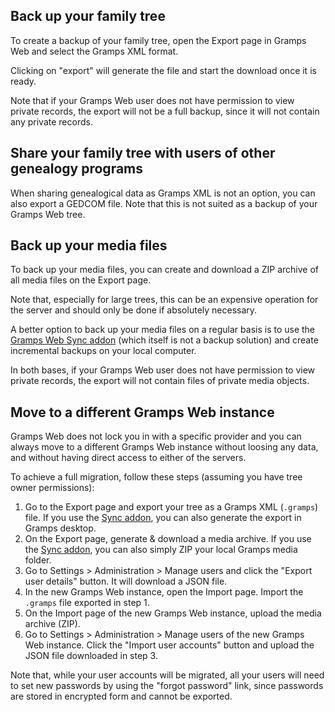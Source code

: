 ## Back up your family tree

To create a backup of your family tree, open the Export page in Gramps Web and select the Gramps XML format.

Clicking on "export" will generate the file and start the download once it is ready.

Note that if your Gramps Web user does not have permission to view private records, the export will not be a full backup, since it will not contain any private records.

## Share your family tree with users of other genealogy programs

When sharing genealogical data as Gramps XML is not an option, you can also export a GEDCOM file. Note that this is not suited as a backup of your Gramps Web tree.

## Back up your media files

To back up your media files, you can create and download a ZIP archive of all media files on the Export page.

Note that, especially for large trees, this can be an expensive operation for the server and should only be done if absolutely necessary.

A better option to back up your media files on a regular basis is to use the [Gramps Web Sync addon](sync.md) (which itself is not a backup solution) and create incremental backups on your local computer.

In both bases, if your Gramps Web user does not have permission to view private records, the export will not contain files of private media objects.

## Move to a different Gramps Web instance

Gramps Web does not lock you in with a specific provider and you can always move to a different Gramps Web instance without loosing any data, and without having direct access to either of the servers.

To achieve a full migration, follow these steps (assuming you have tree owner permissions):

1. Go to the Export page and export your tree as a Gramps XML (`.gramps`) file. If you use the [Sync addon](sync.md), you can also generate the export in Gramps desktop.
2. On the Export page, generate & download a media archive. If you use the [Sync addon](sync.md), you can also simply ZIP your local Gramps media folder.
3. Go to Settings > Administration > Manage users and click the "Export user details" button. It will download a JSON file.
4. In the new Gramps Web instance, open the Import page. Import the `.gramps` file exported in step 1.
5. On the Import page of the new Gramps Web instance, upload the media archive (ZIP).
6. Go to Settings > Administration > Manage users of the new Gramps Web instance. Click the "Import user accounts" button and upload the JSON file downloaded in step 3.

Note that, while your user accounts will be migrated, all your users will need to set new passwords by using the "forgot password" link, since passwords are stored in encrypted form and cannot be exported.